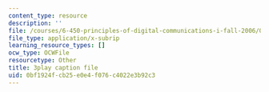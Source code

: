 ```yaml
---
content_type: resource
description: ''
file: /courses/6-450-principles-of-digital-communications-i-fall-2006/0bf1924fcb25e0e4f076c4022e3b92c3_zJ56b-aErN4.srt
file_type: application/x-subrip
learning_resource_types: []
ocw_type: OCWFile
resourcetype: Other
title: 3play caption file
uid: 0bf1924f-cb25-e0e4-f076-c4022e3b92c3
---
```

